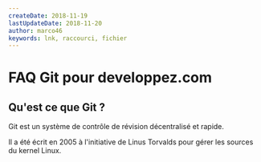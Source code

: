 ```yaml
---
createDate: 2018-11-19
lastUpdateDate: 2018-11-20
author: marco46
keywords: lnk, raccourci, fichier
---
```


# FAQ Git pour developpez.com

## Qu'est ce que Git ?

Git est un système de contrôle de révision décentralisé et rapide.

Il a été écrit en 2005 à l'initiative de Linus Torvalds pour gérer les sources du kernel Linux.
